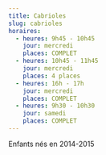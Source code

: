 ```yaml
---
title: Cabrioles
slug: cabrioles
horaires:
  - heures: 9h45 - 10h45
    jour: mercredi
    places: COMPLET
  - heures: 10h45 - 11h45
    jour: mercredi
    places: 4 places
  - heures: 16h - 17h
    jour: mercredi
    places: COMPLET
  - heures: 9h30 - 10h30
    jour: samedi
    places: COMPLET
---
```

Enfants nés en 2014-2015
